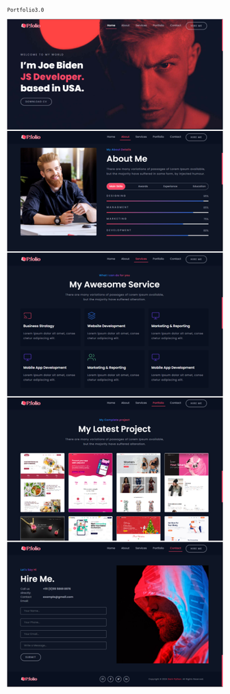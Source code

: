                                                                                 Portfolio3.0
<img src="https://raw.githubusercontent.com/Alikhanjan99/Portfolio3.0/main/Screen%20shorts/%23home.png">

<br>

<img src="https://raw.githubusercontent.com/Alikhanjan99/Portfolio3.0/main/Screen%20shorts/%23about.png">


<br>


<img src="https://raw.githubusercontent.com/Alikhanjan99/Portfolio3.0/main/Screen%20shorts/%23service.png">


<br>


<img src="https://raw.githubusercontent.com/Alikhanjan99/Portfolio3.0/main/Screen%20shorts/%23projects.png">


<br>


<img src="https://raw.githubusercontent.com/Alikhanjan99/Portfolio3.0/main/Screen%20shorts/%23contact.png">
